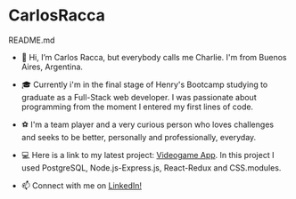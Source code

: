 # CarlosRacca
README.md

- 👋 Hi, I’m Carlos Racca, but everybody calls me Charlie. I'm from Buenos Aires, Argentina.  

- 🎓 Currently i'm in the final stage of Henry's Bootcamp studying to graduate as a Full-Stack web developer. I was passionate about programming from the moment I entered my first lines of code.

- ⚽ I'm a team player and a very curious person who loves challenges and seeks to be better, personally and professionally, everyday.

- 💻 Here is a link to my latest project: [Videogame App](https://github.com/CharlieRacca/Videogames-App). In this project I used PostgreSQL, Node.js-Express.js, React-Redux and CSS.modules.

- 📫 Connect with me on [LinkedIn!](https://www.linkedin.com/in/carlos-racca-dev/)
<!---
CharlieRacca/CarlosRacca is a ✨ special ✨ repository because its `README.md` (this file) appears on your GitHub profile.
You can click the Preview link to take a look at your changes.
--->
